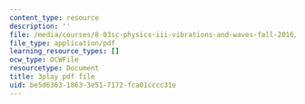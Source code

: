 ```yaml
---
content_type: resource
description: ''
file: /media/courses/8-03sc-physics-iii-vibrations-and-waves-fall-2016/be5d636318633e517172fca01cccc31e_1JeBWHzrRD4.pdf
file_type: application/pdf
learning_resource_types: []
ocw_type: OCWFile
resourcetype: Document
title: 3play pdf file
uid: be5d6363-1863-3e51-7172-fca01cccc31e
---
```

